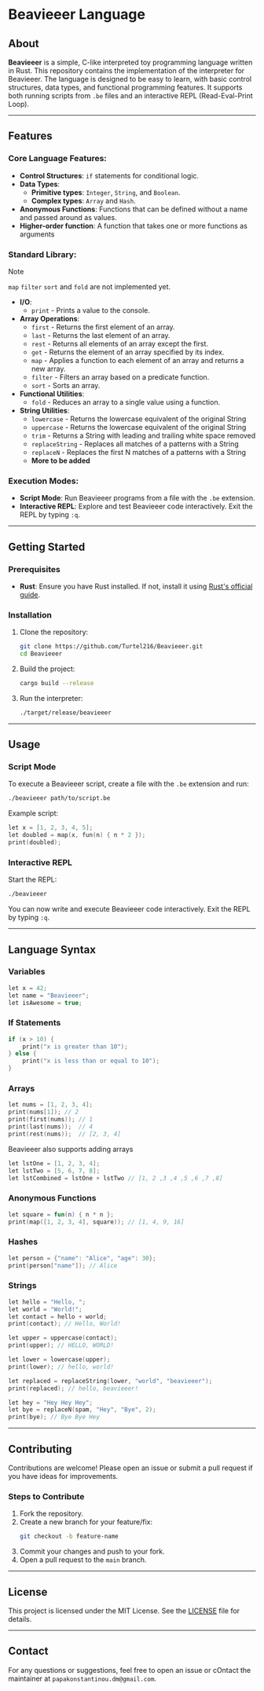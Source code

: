 # Beavieeer Language

## About

**Beavieeer** is a simple, C-like interpreted toy programming language written in Rust. This repository contains the implementation of the interpreter for Beavieeer. The language is designed to be easy to learn, with basic control structures, data types, and functional programming features. It supports both running scripts from `.be` files and an interactive REPL (Read-Eval-Print Loop).

---

## Features

### Core Language Features:
- **Control Structures**: `if` statements for conditional logic.
- **Data Types**: 
  - **Primitive types**: `Integer`, `String`, and `Boolean`.
  - **Complex types**: `Array` and `Hash`.
- **Anonymous Functions**: Functions that can be defined without a name and passed around as values.
- **Higher-order function**: A function that takes one or more functions as arguments
  
### Standard Library:

> [!NOTE]  
> `map` `filter` `sort` and `fold` are not implemented yet.

- **I/O**: 
  - `print` - Prints a value to the console.
- **Array Operations**: 
  - `first` - Returns the first element of an array.
  - `last` - Returns the last element of an array.
  - `rest` - Returns all elements of an array except the first.
  - `get` - Returns the element of an array specified by its index.
  - `map` - Applies a function to each element of an array and returns a new array.
  - `filter` - Filters an array based on a predicate function.
  - `sort` - Sorts an array.
- **Functional Utilities**: 
  - `fold` - Reduces an array to a single value using a function.
- **String Utilities**:
  - `lowercase` - Returns the lowercase equivalent of the original String
  - `uppercase` - Returns the lowercase equivalent of the original String
  - `trim` - Returns a String with leading and trailing white space removed
  - `replaceString` - Replaces all matches of a patterns with a String
  - `replaceN` - Replaces the first N matches of a patterns with a String
  - **More to be added**

### Execution Modes:
- **Script Mode**: Run Beavieeer programs from a file with the `.be` extension.
- **Interactive REPL**: Explore and test Beavieeer code interactively. Exit the REPL by typing `:q`.

---

## Getting Started

### Prerequisites
- **Rust**: Ensure you have Rust installed. If not, install it using [Rust's official guide](https://www.rust-lang.org/tools/install).

### Installation
1. Clone the repository:
   ```bash
   git clone https://github.com/Turtel216/Beavieeer.git
   cd Beavieeer
   ```
2. Build the project:
   ```bash
   cargo build --release
   ```
3. Run the interpreter:
   ```bash
   ./target/release/beavieeer
   ```

---

## Usage

### Script Mode
To execute a Beavieeer script, create a file with the `.be` extension and run:
```bash
./beavieeer path/to/script.be
```

Example script:
```c
let x = [1, 2, 3, 4, 5];
let doubled = map(x, fun(n) { n * 2 });
print(doubled);
```

### Interactive REPL
Start the REPL:
```bash
./beavieeer
```
You can now write and execute Beavieeer code interactively. Exit the REPL by typing `:q`.

---

## Language Syntax

### Variables
```kotlin
let x = 42;
let name = "Beavieeer";
let isAwesome = true;
```

### If Statements
```kotlin
if (x > 10) {
    print("x is greater than 10");
} else {
    print("x is less than or equal to 10");
}
```

### Arrays
```kotlin
let nums = [1, 2, 3, 4];
print(nums[1]); // 2
print(first(nums)); // 1
print(last(nums));  // 4
print(rest(nums));  // [2, 3, 4]
```

Beavieeer also supports adding arrays

```kotlin
let lstOne = [1, 2, 3, 4];
let lstTwo = [5, 6, 7, 8];
let lstCombined = lstOne + lstTwo // [1, 2 ,3 ,4 ,5 ,6 ,7 ,8]
```

### Anonymous Functions
```kotlin
let square = fun(n) { n * n };
print(map([1, 2, 3, 4], square)); // [1, 4, 9, 16]
```

### Hashes
```kotlin
let person = {"name": "Alice", "age": 30};
print(person["name"]); // Alice
```

### Strings
```kotlin
let hello = "Hello, ";
let world = "World!";
let contact = hello + world;
print(contact); // Hello, World!

let upper = uppercase(contact);
print(upper); // HELLO, WORLD!

let lower = lowercase(upper);
print(lower); // hello, world!

let replaced = replaceString(lower, "world", "beavieeer");
print(replaced); // hello, beavieeer!

let hey = "Hey Hey Hey";
let bye = replaceN(spam, "Hey", "Bye", 2);
print(bye); // Bye Bye Hey
```

---

## Contributing
Contributions are welcome! Please open an issue or submit a pull request if you have ideas for improvements.

### Steps to Contribute
1. Fork the repository.
2. Create a new branch for your feature/fix:
   ```bash
   git checkout -b feature-name
   ```
3. Commit your changes and push to your fork.
4. Open a pull request to the `main` branch.

---

## License
This project is licensed under the MIT License. See the [LICENSE](LICENSE) file for details.

---

## Contact
For any questions or suggestions, feel free to open an issue or cOntact the maintainer at `papakonstantinou.dm@gmail.com`.
